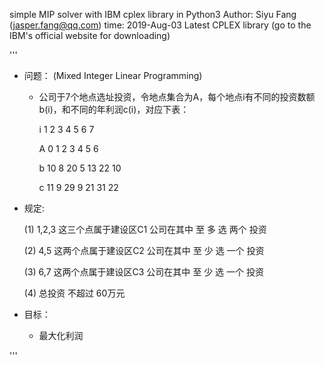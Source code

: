 simple MIP solver with IBM cplex library in Python3
Author: Siyu Fang (jasper.fang@qq.com)
time: 2019-Aug-03 Latest CPLEX library (go to the IBM's official website for downloading)

'''
 - 问题： (Mixed Integer Linear Programming)
	 - 公司于7个地点选址投资，令地点集合为A，每个地点i有不同的投资数额b(i)，和不同的年利润c(i)，对应下表：

		 i   1     2     3     4     5     6     7   
		 
		 A   0     1     2     3     4     5     6 
		 
		 b   10    8     20    5     13    22    10
		 
		 c   11    9     29    9     21    31    22
		 

 - 规定:
 
	(1) 1,2,3 这三个点属于建设区C1  公司在其中  至 多 选 两个 投资
	
	(2) 4,5   这两个点属于建设区C2  公司在其中  至 少 选 一个 投资
	
	(3) 6,7   这两个点属于建设区C3  公司在其中  至 少 选 一个 投资
	
	(4) 总投资 不超过 60万元

 - 目标：
 
	 - 最大化利润

'''
